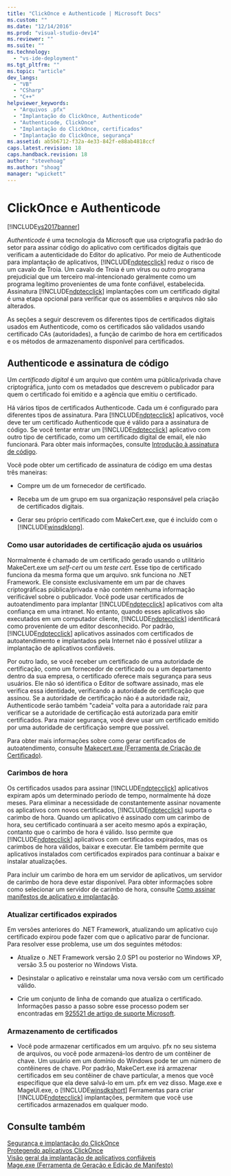 ```yaml
---
title: "ClickOnce e Authenticode | Microsoft Docs"
ms.custom: ""
ms.date: "12/14/2016"
ms.prod: "visual-studio-dev14"
ms.reviewer: ""
ms.suite: ""
ms.technology: 
  - "vs-ide-deployment"
ms.tgt_pltfrm: ""
ms.topic: "article"
dev_langs: 
  - "VB"
  - "CSharp"
  - "C++"
helpviewer_keywords: 
  - "Arquivos .pfx"
  - "Implantação do ClickOnce, Authenticode"
  - "Authenticode, ClickOnce"
  - "Implantação do ClickOnce, certificados"
  - "Implantação do ClickOnce, segurança"
ms.assetid: ab5b6712-f32a-4e33-842f-e88ab4818ccf
caps.latest.revision: 18
caps.handback.revision: 18
author: "stevehoag"
ms.author: "shoag"
manager: "wpickett"
---
```

# ClickOnce e Authenticode
[!INCLUDE[vs2017banner](../code-quality/includes/vs2017banner.md)]

*Authenticode* é uma tecnologia da Microsoft que usa criptografia padrão do setor para assinar código do aplicativo com certificados digitais que verificam a autenticidade do Editor do aplicativo. Por meio de Authenticode para implantação de aplicativos, [!INCLUDE[ndptecclick](../deployment/includes/ndptecclick_md.md)] reduz o risco de um cavalo de Troia. Um cavalo de Troia é um vírus ou outro programa prejudicial que um terceiro mal\-intencionado geralmente como um programa legítimo provenientes de uma fonte confiável, estabelecida. Assinatura [!INCLUDE[ndptecclick](../deployment/includes/ndptecclick_md.md)] implantações com um certificado digital é uma etapa opcional para verificar que os assemblies e arquivos não são alterados.  
  
 As seções a seguir descrevem os diferentes tipos de certificados digitais usados em Authenticode, como os certificados são validados usando certificado CAs \(autoridades\), a função de carimbo de hora em certificados e os métodos de armazenamento disponível para certificados.  
  
## Authenticode e assinatura de código  
 Um *certificado digital* é um arquivo que contém uma pública\/privada chave criptográfica, junto com os metadados que descrevem o publicador para quem o certificado foi emitido e a agência que emitiu o certificado.  
  
 Há vários tipos de certificados Authenticode. Cada um é configurado para diferentes tipos de assinatura. Para [!INCLUDE[ndptecclick](../deployment/includes/ndptecclick_md.md)] aplicativos, você deve ter um certificado Authenticode que é válido para a assinatura de código. Se você tentar entrar um [!INCLUDE[ndptecclick](../deployment/includes/ndptecclick_md.md)] aplicativo com outro tipo de certificado, como um certificado digital de email, ele não funcionará. Para obter mais informações, consulte [Introdução à assinatura de código](http://go.microsoft.com/fwlink/?LinkId=179452).  
  
 Você pode obter um certificado de assinatura de código em uma destas três maneiras:  
  
-   Compre um de um fornecedor de certificado.  
  
-   Receba um de um grupo em sua organização responsável pela criação de certificados digitais.  
  
-   Gerar seu próprio certificado com MakeCert.exe, que é incluído com o [!INCLUDE[winsdklong](../deployment/includes/winsdklong_md.md)].  
  
### Como usar autoridades de certificação ajuda os usuários  
 Normalmente é chamado de um certificado gerado usando o utilitário MakeCert.exe um *self\-cert* ou um *teste cert*. Esse tipo de certificado funciona da mesma forma que um arquivo. snk funciona no .NET Framework. Ele consiste exclusivamente em um par de chaves criptográficas pública\/privada e não contém nenhuma informação verificável sobre o publicador. Você pode usar certificados de autoatendimento para implantar [!INCLUDE[ndptecclick](../deployment/includes/ndptecclick_md.md)] aplicativos com alta confiança em uma intranet. No entanto, quando esses aplicativos são executados em um computador cliente, [!INCLUDE[ndptecclick](../deployment/includes/ndptecclick_md.md)] identificará como proveniente de um editor desconhecido. Por padrão, [!INCLUDE[ndptecclick](../deployment/includes/ndptecclick_md.md)] aplicativos assinados com certificados de autoatendimento e implantados pela Internet não é possível utilizar a implantação de aplicativos confiáveis.  
  
 Por outro lado, se você receber um certificado de uma autoridade de certificação, como um fornecedor de certificado ou a um departamento dentro da sua empresa, o certificado oferece mais segurança para seus usuários. Ele não só identifica o Editor de software assinado, mas ele verifica essa identidade, verificando a autoridade de certificação que assinou. Se a autoridade de certificação não é a autoridade raiz, Authenticode serão também "cadeia" volta para a autoridade raiz para verificar se a autoridade de certificação está autorizada para emitir certificados. Para maior segurança, você deve usar um certificado emitido por uma autoridade de certificação sempre que possível.  
  
 Para obter mais informações sobre como gerar certificados de autoatendimento, consulte [Makecert.exe \(Ferramenta de Criação de Certificado\)](../Topic/Makecert.exe%20\(Certificate%20Creation%20Tool\).md).  
  
### Carimbos de hora  
 Os certificados usados para assinar [!INCLUDE[ndptecclick](../deployment/includes/ndptecclick_md.md)] aplicativos expiram após um determinado período de tempo, normalmente há doze meses. Para eliminar a necessidade de constantemente assinar novamente os aplicativos com novos certificados, [!INCLUDE[ndptecclick](../deployment/includes/ndptecclick_md.md)] suporta o carimbo de hora. Quando um aplicativo é assinado com um carimbo de hora, seu certificado continuará a ser aceito mesmo após a expiração, contanto que o carimbo de hora é válido. Isso permite que [!INCLUDE[ndptecclick](../deployment/includes/ndptecclick_md.md)] aplicativos com certificados expirados, mas os carimbos de hora válidos, baixar e executar. Ele também permite que aplicativos instalados com certificados expirados para continuar a baixar e instalar atualizações.  
  
 Para incluir um carimbo de hora em um servidor de aplicativos, um servidor de carimbo de hora deve estar disponível. Para obter informações sobre como selecionar um servidor de carimbo de hora, consulte [Como assinar manifestos de aplicativo e implantação](../ide/how-to-sign-application-and-deployment-manifests.md).  
  
### Atualizar certificados expirados  
 Em versões anteriores do .NET Framework, atualizando um aplicativo cujo certificado expirou pode fazer com que o aplicativo parar de funcionar. Para resolver esse problema, use um dos seguintes métodos:  
  
-   Atualize o .NET Framework versão 2.0 SP1 ou posterior no Windows XP, versão 3.5 ou posterior no Windows Vista.  
  
-   Desinstalar o aplicativo e reinstalar uma nova versão com um certificado válido.  
  
-   Crie um conjunto de linha de comando que atualiza o certificado. Informações passo a passo sobre esse processo podem ser encontradas em [925521 de artigo de suporte Microsoft](http://go.microsoft.com/fwlink/?LinkId=179454).  
  
### Armazenamento de certificados  
  
-   Você pode armazenar certificados em um arquivo. pfx no seu sistema de arquivos, ou você pode armazená\-los dentro de um contêiner de chave. Um usuário em um domínio do Windows pode ter um número de contêineres de chave. Por padrão, MakeCert.exe irá armazenar certificados em seu contêiner de chave particular, a menos que você especifique que ela deve salvá\-lo em um. pfx em vez disso. Mage.exe e MageUI.exe, o [!INCLUDE[winsdkshort](../debugger/debug-interface-access/includes/winsdkshort_md.md)] Ferramentas para criar [!INCLUDE[ndptecclick](../deployment/includes/ndptecclick_md.md)] implantações, permitem que você use certificados armazenados em qualquer modo.  
  
## Consulte também  
 [Segurança e implantação do ClickOnce](../deployment/clickonce-security-and-deployment.md)   
 [Protegendo aplicativos ClickOnce](../deployment/securing-clickonce-applications.md)   
 [Visão geral da implantação de aplicativos confiáveis](../deployment/trusted-application-deployment-overview.md)   
 [Mage.exe \(Ferramenta de Geração e Edição de Manifesto\)](../Topic/Mage.exe%20\(Manifest%20Generation%20and%20Editing%20Tool\).md)